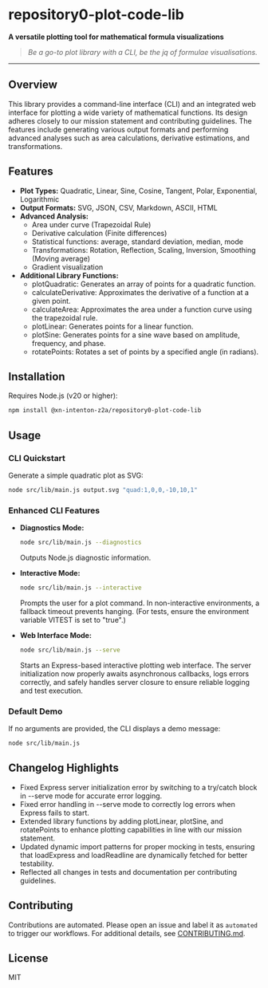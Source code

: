 # repository0-plot-code-lib

**A versatile plotting tool for mathematical formula visualizations**

> _Be a go-to plot library with a CLI, be the jq of formulae visualisations._

---

## Overview

This library provides a command-line interface (CLI) and an integrated web interface for plotting a wide variety of mathematical functions. Its design adheres closely to our mission statement and contributing guidelines. The features include generating various output formats and performing advanced analyses such as area calculations, derivative estimations, and transformations.

## Features

- **Plot Types:** Quadratic, Linear, Sine, Cosine, Tangent, Polar, Exponential, Logarithmic
- **Output Formats:** SVG, JSON, CSV, Markdown, ASCII, HTML
- **Advanced Analysis:**
  - Area under curve (Trapezoidal Rule)
  - Derivative calculation (Finite differences)
  - Statistical functions: average, standard deviation, median, mode
  - Transformations: Rotation, Reflection, Scaling, Inversion, Smoothing (Moving average)
  - Gradient visualization
- **Additional Library Functions:**
  - plotQuadratic: Generates an array of points for a quadratic function.
  - calculateDerivative: Approximates the derivative of a function at a given point.
  - calculateArea: Approximates the area under a function curve using the trapezoidal rule.
  - plotLinear: Generates points for a linear function.
  - plotSine: Generates points for a sine wave based on amplitude, frequency, and phase.
  - rotatePoints: Rotates a set of points by a specified angle (in radians).

## Installation

Requires Node.js (v20 or higher):

```bash
npm install @xn-intenton-z2a/repository0-plot-code-lib
```

## Usage

### CLI Quickstart

Generate a simple quadratic plot as SVG:

```bash
node src/lib/main.js output.svg "quad:1,0,0,-10,10,1"
```

### Enhanced CLI Features

- **Diagnostics Mode:**

  ```bash
  node src/lib/main.js --diagnostics
  ```
  Outputs Node.js diagnostic information.

- **Interactive Mode:**

  ```bash
  node src/lib/main.js --interactive
  ```
  Prompts the user for a plot command. In non-interactive environments, a fallback timeout prevents hanging. (For tests, ensure the environment variable VITEST is set to "true".)

- **Web Interface Mode:**

  ```bash
  node src/lib/main.js --serve
  ```
  Starts an Express-based interactive plotting web interface. The server initialization now properly awaits asynchronous callbacks, logs errors correctly, and safely handles server closure to ensure reliable logging and test execution.

### Default Demo

If no arguments are provided, the CLI displays a demo message:

```bash
node src/lib/main.js
```

## Changelog Highlights

- Fixed Express server initialization error by switching to a try/catch block in --serve mode for accurate error logging.
- Fixed error handling in --serve mode to correctly log errors when Express fails to start.
- Extended library functions by adding plotLinear, plotSine, and rotatePoints to enhance plotting capabilities in line with our mission statement.
- Updated dynamic import patterns for proper mocking in tests, ensuring that loadExpress and loadReadline are dynamically fetched for better testability.
- Reflected all changes in tests and documentation per contributing guidelines.

## Contributing

Contributions are automated. Please open an issue and label it as `automated` to trigger our workflows. For additional details, see [CONTRIBUTING.md](CONTRIBUTING.md).

## License

MIT
